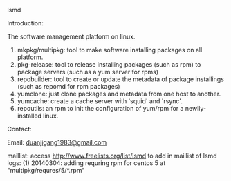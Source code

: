 lsmd

Introduction:

The software management platform on linux.

1. mkpkg/multipkg: tool to make software installing packages on all platform.
2. pkg-release: tool to release installing packages (such as rpm) to package servers (such as a yum server for rpms)
3. repobuilder: tool to create or update the metadata of package installings (such as repomd for rpm packages)
4. yumclone: just clone packages and metadata from one host to another.
5. yumcache: create a cache server with 'squid' and 'rsync'.
6. repoutils: an rpm to init the configuration of yum/rpm for a newlly-installed linux.

Contact:

Email: duanjigang1983@gmail.com

maillist: access 
         http://www.freelists.org/list/lsmd
	to add in  maillist of lsmd
logs:
(1) 20140304: adding requring rpm for centos 5 at "multipkg/requres/5/*.rpm"
